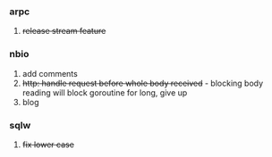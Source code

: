 ### arpc
1. ~~release stream feature~~

### nbio
1. add comments
2. ~~http: handle request before whole body received~~ - blocking body reading will block goroutine for long, give up
3. blog

### sqlw
1. ~~fix lower case~~
